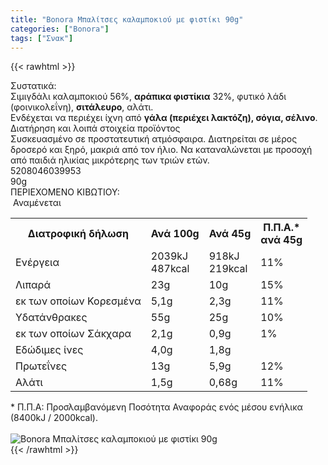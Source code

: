 ```yaml
---
title: "Bonora Μπαλίτσες καλαμποκιού με φιστίκι 90g"
categories: ["Bonora"]
tags: ["Σνακ"]
---
```

{{< rawhtml >}}

<div class="sload86"><div class="product"><div id="sistatika">Συστατικά:</div><div class="alltext">Σιμιγδάλι καλαμποκιού 56%, <strong>αράπικα φιστίκια</strong> 32%, φυτικό λάδι (φοινικολεΐνη), <strong>σιτάλευρο</strong>, αλάτι.<br>Ενδέχεται να περιέχει ίχνη από <strong>γάλα (περιέχει λακτόζη), σόγια, σέλινο</strong>.</div><div id="loipa">Διατήρηση και λοιπά στοιχεία προϊόντος</div><div class="alltext">Συσκευασμένο σε προστατευτική ατμόσφαιρα. Διατηρείται σε μέρος δροσερό και ξηρό, μακριά από τον ήλιο. Να καταναλώνεται με προσοχή από παιδιά ηλικίας μικρότερης των τριών ετών.</div><div id="barcode"><div id="barimage1"></div><span id="bartext">5208046039953</span></div><div id="varos"><div id="varosimage1"></div><span id="varostext">90g</span></div><div id="kivotio">ΠΕΡΙΕΧΟΜΕΝΟ ΚΙΒΩΤΙΟΥ:<br>&nbsp;Αναμένεται</div><div class="tabout"><table id="diatable"><tbody><tr><th>Διατροφική δήλωση</th><th>Ανά 100g</th><th>Ανά 45g</th><th>Π.Π.Α.*<br>ανά 45g</th></tr><tr><td class="texr2">Ενέργεια</td><td class="texr">2039kJ<br>487kcal</td><td class="texr">918kJ<br>219kcal</td><td class="texr">11%</td></tr><tr><td class="texr2">Λιπαρά</td><td class="texr">23g</td><td class="texr">10g</td><td class="texr">15%</td></tr><tr><td class="gray">εκ των οποίων Κορεσµένα</td><td class="gray2">5,1g</td><td class="gray2">2,3g</td><td class="gray2">11%</td></tr><tr><td class="texr2">Yδατάνθρακες</td><td class="texr">55g</td><td class="texr">25g</td><td class="texr">10%</td></tr><tr><td class="gray">εκ των οποίων Σάκχαρα</td><td class="gray2">2,1g</td><td class="gray2">0,9g</td><td class="gray2">1%</td></tr><tr><td class="texr2">Eδώδιμες ίνες</td><td class="texr">4,0g</td><td class="texr">1,8g</td><td class="texr">&nbsp;</td></tr><tr><td class="texr2">Πρωτεΐνες</td><td class="texr">13g</td><td class="texr">5,9g</td><td class="texr">12%</td></tr><tr><td class="texr2">Αλάτι</td><td class="texr">1,5g</td><td class="texr">0,68g</td><td class="texr">11%</td></tr></tbody></table></div><div class="alltext">* Π.Π.Α: Προσλαμβανόμενη Ποσότητα Αναφοράς ενός μέσου ενήλικα (8400kJ / 2000kcal).</div><br><div class="pimg"><img alt="Bonora Μπαλίτσες καλαμποκιού με φιστίκι 90g" title="Bonora Μπαλίτσες καλαμποκιού με φιστίκι 90g" src="/media/images/bonora-mpalitses-kalampokiou-me-fistiki-90g.jpg"></div></div></div>
{{< /rawhtml >}}


